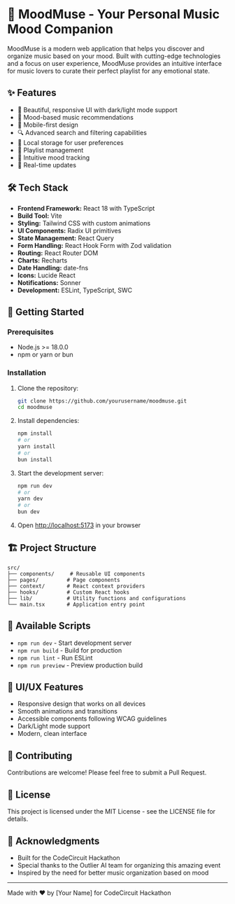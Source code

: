 # 🎵 MoodMuse - Your Personal Music Mood Companion

MoodMuse is a modern web application that helps you discover and organize music based on your mood. Built with cutting-edge technologies and a focus on user experience, MoodMuse provides an intuitive interface for music lovers to curate their perfect playlist for any emotional state.

## ✨ Features

- 🎨 Beautiful, responsive UI with dark/light mode support
- 🎯 Mood-based music recommendations
- 📱 Mobile-first design
- 🔍 Advanced search and filtering capabilities
- 💾 Local storage for user preferences
- 🎵 Playlist management
- 🌈 Intuitive mood tracking
- 🔄 Real-time updates

## 🛠️ Tech Stack

- **Frontend Framework:** React 18 with TypeScript
- **Build Tool:** Vite
- **Styling:** Tailwind CSS with custom animations
- **UI Components:** Radix UI primitives
- **State Management:** React Query
- **Form Handling:** React Hook Form with Zod validation
- **Routing:** React Router DOM
- **Charts:** Recharts
- **Date Handling:** date-fns
- **Icons:** Lucide React
- **Notifications:** Sonner
- **Development:** ESLint, TypeScript, SWC

## 🚀 Getting Started

### Prerequisites

- Node.js >= 18.0.0
- npm or yarn or bun

### Installation

1. Clone the repository:
   ```bash
   git clone https://github.com/yourusername/moodmuse.git
   cd moodmuse
   ```

2. Install dependencies:
   ```bash
   npm install
   # or
   yarn install
   # or
   bun install
   ```

3. Start the development server:
   ```bash
   npm run dev
   # or
   yarn dev
   # or
   bun dev
   ```

4. Open [http://localhost:5173](http://localhost:5173) in your browser

## 🏗️ Project Structure

```
src/
├── components/     # Reusable UI components
├── pages/         # Page components
├── context/       # React context providers
├── hooks/         # Custom React hooks
├── lib/           # Utility functions and configurations
└── main.tsx       # Application entry point
```

## 🧪 Available Scripts

- `npm run dev` - Start development server
- `npm run build` - Build for production
- `npm run lint` - Run ESLint
- `npm run preview` - Preview production build

## 🎨 UI/UX Features

- Responsive design that works on all devices
- Smooth animations and transitions
- Accessible components following WCAG guidelines
- Dark/Light mode support
- Modern, clean interface

## 🤝 Contributing

Contributions are welcome! Please feel free to submit a Pull Request.

## 📝 License

This project is licensed under the MIT License - see the LICENSE file for details.

## 🙏 Acknowledgments

- Built for the CodeCircuit Hackathon
- Special thanks to the Outlier AI team for organizing this amazing event
- Inspired by the need for better music organization based on mood

---

Made with ❤️ by [Your Name] for CodeCircuit Hackathon
